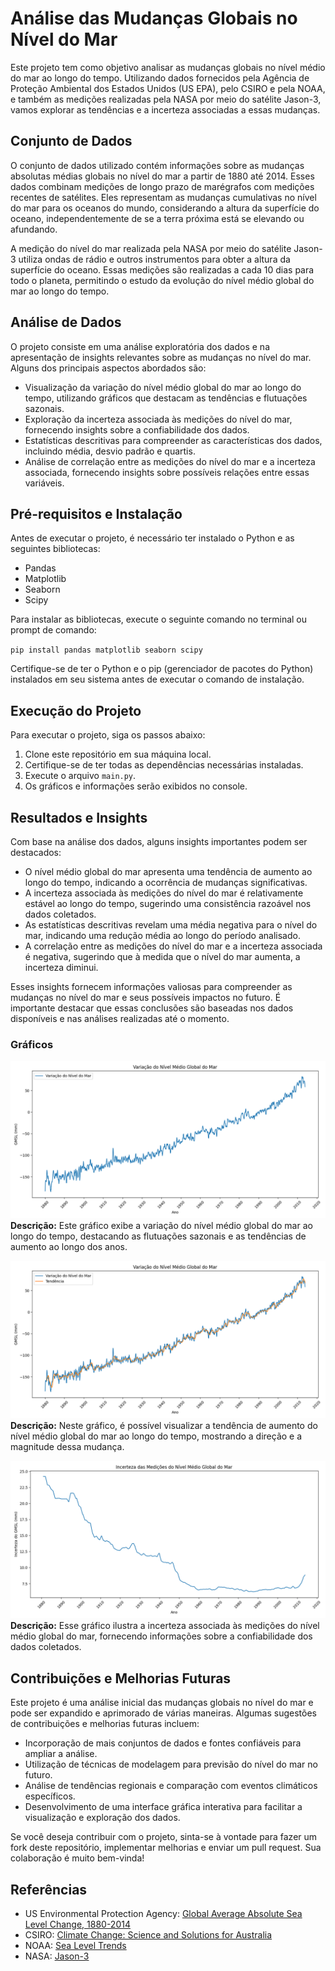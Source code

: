 # Análise das Mudanças Globais no Nível do Mar

Este projeto tem como objetivo analisar as mudanças globais no nível médio do mar ao longo do tempo. Utilizando dados fornecidos pela Agência de Proteção Ambiental dos Estados Unidos (US EPA), pelo CSIRO e pela NOAA, e também as medições realizadas pela NASA por meio do satélite Jason-3, vamos explorar as tendências e a incerteza associadas a essas mudanças.

## Conjunto de Dados

O conjunto de dados utilizado contém informações sobre as mudanças absolutas médias globais no nível do mar a partir de 1880 até 2014. Esses dados combinam medições de longo prazo de marégrafos com medições recentes de satélites. Eles representam as mudanças cumulativas no nível do mar para os oceanos do mundo, considerando a altura da superfície do oceano, independentemente de se a terra próxima está se elevando ou afundando.

A medição do nível do mar realizada pela NASA por meio do satélite Jason-3 utiliza ondas de rádio e outros instrumentos para obter a altura da superfície do oceano. Essas medições são realizadas a cada 10 dias para todo o planeta, permitindo o estudo da evolução do nível médio global do mar ao longo do tempo.

## Análise de Dados

O projeto consiste em uma análise exploratória dos dados e na apresentação de insights relevantes sobre as mudanças no nível do mar. Alguns dos principais aspectos abordados são:

- Visualização da variação do nível médio global do mar ao longo do tempo, utilizando gráficos que destacam as tendências e flutuações sazonais.
- Exploração da incerteza associada às medições do nível do mar, fornecendo insights sobre a confiabilidade dos dados.
- Estatísticas descritivas para compreender as características dos dados, incluindo média, desvio padrão e quartis.
- Análise de correlação entre as medições do nível do mar e a incerteza associada, fornecendo insights sobre possíveis relações entre essas variáveis.

## Pré-requisitos e Instalação

Antes de executar o projeto, é necessário ter instalado o Python e as seguintes bibliotecas:

- Pandas
- Matplotlib
- Seaborn
- Scipy

Para instalar as bibliotecas, execute o seguinte comando no terminal ou prompt de comando:

`pip install pandas matplotlib seaborn scipy`

Certifique-se de ter o Python e o pip (gerenciador de pacotes do Python) instalados em seu sistema antes de executar o comando de instalação.

## Execução do Projeto

Para executar o projeto, siga os passos abaixo:

1. Clone este repositório em sua máquina local.
2. Certifique-se de ter todas as dependências necessárias instaladas.
3. Execute o arquivo `main.py`.
4. Os gráficos e informações serão exibidos no console.

## Resultados e Insights

Com base na análise dos dados, alguns insights importantes podem ser destacados:

- O nível médio global do mar apresenta uma tendência de aumento ao longo do tempo, indicando a ocorrência de mudanças significativas.
- A incerteza associada às medições do nível do mar é relativamente estável ao longo do tempo, sugerindo uma consistência razoável nos dados coletados.
- As estatísticas descritivas revelam uma média negativa para o nível do mar, indicando uma redução média ao longo do período analisado.
- A correlação entre as medições do nível do mar e a incerteza associada é negativa, sugerindo que à medida que o nível do mar aumenta, a incerteza diminui.

Esses insights fornecem informações valiosas para compreender as mudanças no nível do mar e seus possíveis impactos no futuro. É importante destacar que essas conclusões são baseadas nos dados disponíveis e nas análises realizadas até o momento.

### Gráficos

![Gráfico 1](https://github.com/giovanipalo/global-sea-level-change-analysis/blob/main/graphics/Global%20Mean%20Sea%20Level%20Variation.png)
**Descrição:** Este gráfico exibe a variação do nível médio global do mar ao longo do tempo, destacando as flutuações sazonais e as tendências de aumento ao longo dos anos.

![Gráfico 2](https://github.com/giovanipalo/global-sea-level-change-analysis/blob/main/graphics/Trend%20of%20Global%20Mean%20Sea%20Level%20Variation.png)
**Descrição:** Neste gráfico, é possível visualizar a tendência de aumento do nível médio global do mar ao longo do tempo, mostrando a direção e a magnitude dessa mudança.

![Gráfico 3](https://github.com/giovanipalo/global-sea-level-change-analysis/blob/main/graphics/Uncertainty%20of%20Global%20Mean%20Sea%20Level%20Measurements.png)
**Descrição:** Esse gráfico ilustra a incerteza associada às medições do nível médio global do mar, fornecendo informações sobre a confiabilidade dos dados coletados.

## Contribuições e Melhorias Futuras

Este projeto é uma análise inicial das mudanças globais no nível do mar e pode ser expandido e aprimorado de várias maneiras. Algumas sugestões de contribuições e melhorias futuras incluem:

- Incorporação de mais conjuntos de dados e fontes confiáveis para ampliar a análise.
- Utilização de técnicas de modelagem para previsão do nível do mar no futuro.
- Análise de tendências regionais e comparação com eventos climáticos específicos.
- Desenvolvimento de uma interface gráfica interativa para facilitar a visualização e exploração dos dados.

Se você deseja contribuir com o projeto, sinta-se à vontade para fazer um fork deste repositório, implementar melhorias e enviar um pull request. Sua colaboração é muito bem-vinda!

## Referências

- US Environmental Protection Agency: [Global Average Absolute Sea Level Change, 1880-2014](https://www.epa.gov/climate-indicators/climate-change-indicators-sea-level)
- CSIRO: [Climate Change: Science and Solutions for Australia](https://www.csiro.au/en/Research/OandA/Areas/Assessing-our-climate/State-of-the-Climate-2016/Oceans/Sea-level)
- NOAA: [Sea Level Trends](https://tidesandcurrents.noaa.gov/sltrends/)
- NASA: [Jason-3](https://www.jpl.nasa.gov/missions/jason-3/)

